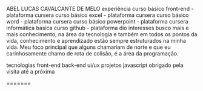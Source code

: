 
ABEL LUCAS CAVALCANTE DE MELO
experiência
curso básico front-end - plataforma cursera
curso básico excel - plataforma cursera
curso básico word - plataforma cursera
curso básico powerpoint - plataforma cursera
informática basica
curso github - plataforma dio
interesses
busco mais e mais conhecimento, na área da tecnologia e também em todos os pontos da vida, conhecimento e aprendizado estão sempre estruturados na minha vida. Meu foco principal que alguns chamariam de norte e que eu carinhosamente chamo de rota de colisão, é a área da programação.

tecnologias
front-end
back-end
ui/ux
projetos
javascript
obrigado pela visita até a próxima

=======
